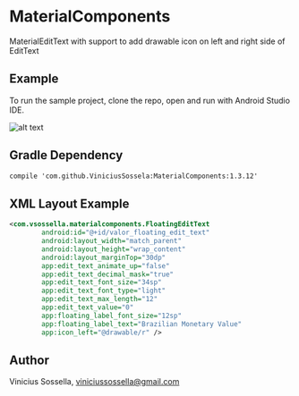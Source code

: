 # MaterialComponents
MaterialEditText with support to add drawable icon on left and right side of EditText

## Example

To run the sample project, clone the repo, open and run with Android Studio IDE.

![alt text](https://image.ibb.co/hnof2G/Screen_Shot_2018_01_04_at_11_23_22.png)

## Gradle Dependency
```xml
compile 'com.github.ViniciusSossela:MaterialComponents:1.3.12'
```

## XML Layout Example
```xml
<com.vsossella.materialcomponents.FloatingEditText
        android:id="@+id/valor_floating_edit_text"
        android:layout_width="match_parent"
        android:layout_height="wrap_content"
        android:layout_marginTop="30dp"
        app:edit_text_animate_up="false"
        app:edit_text_decimal_mask="true"
        app:edit_text_font_size="34sp"
        app:edit_text_font_type="light"
        app:edit_text_max_length="12"
        app:edit_text_value="0"
        app:floating_label_font_size="12sp"
        app:floating_label_text="Brazilian Monetary Value"
        app:icon_left="@drawable/r" />
```

## Author

Vinicius Sossella, viniciussossella@gmail.com
